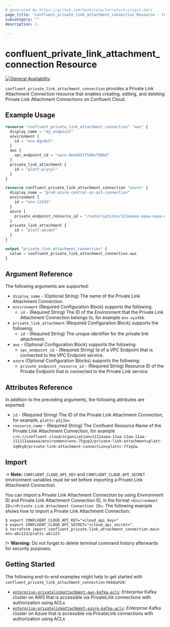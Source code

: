```yaml
---
# generated by https://github.com/hashicorp/terraform-plugin-docs
page_title: "confluent_private_link_attachment_connection Resource - terraform-provider-confluent"
subcategory: ""
description: |-
  
---
```


# confluent_private_link_attachment_connection Resource

[![General Availability](https://img.shields.io/badge/Lifecycle%20Stage-General%20Availability-%2345c6e8)](https://docs.confluent.io/cloud/current/api.html#section/Versioning/API-Lifecycle-Policy)

`confluent_private_link_attachment_connection` provides a Private Link Attachment Connection resource that enables creating, editing, and deleting Private Link Attachment Connections on Confluent Cloud.

## Example Usage

```terraform
resource "confluent_private_link_attachment_connection" "aws" {
  display_name = "my_endpoint"
  environment {
    id = "env-8gv0v5"
  }
  aws {
    vpc_endpoint_id = "vpce-0ed4d51f5d6ef9b6d"
  }
  private_link_attachment {
    id = "platt-plyvyl"
  }
}

resource confluent_private_link_attachment_connection "azure" {
  display_name = "prod-azure-central-us-az1-connection"
  environment {
    id = "env-12345"
  }
  azure {
    private_endpoint_resource_id = "/subscriptions/123aaaaa-aaaa-aaaa-aaaa-aaaaaaaaaaaa/resourceGroups/testvpc/providers/Microsoft.Network/privateEndpoints/pe-platt-abcdef-az1"
  }
  private_link_attachment {
    id = "platt-abcdef"
  }
}

output "private_link_attachment_connection" {
  value = confluent_private_link_attachment_connection.aws
}
```

<!-- schema generated by tfplugindocs -->
## Argument Reference

The following arguments are supported:

- `display_name` - (Optional String) The name of the Private Link Attachment Connection.
- `environment` (Required Configuration Block) supports the following:
  - `id` - (Required String) The ID of the Environment that the Private Link Attachment Connection belongs to, for example `env-xyz456`.
- `private_link_attachment` (Required Configuration Block) supports the following:
  - `id` - (Required String) The unique identifier for the private link attachment.
- `aws` - (Optional Configuration Block) supports the following:
  - `vpc_endpoint_id` - (Required String) Id of a VPC Endpoint that is connected to the VPC Endpoint service.
- `azure` (Optional Configuration Blocks) supports the following:
  - `private_endpoint_resource_id` - (Required String) Resource ID of the Private Endpoint that is connected to the Private Link service.

## Attributes Reference

In addition to the preceding arguments, the following attributes are exported:

- `id` - (Required String) The ID of the Private Link Attachment Connection, for example, `plattc-p5j3ov`.
- `resource_name` - (Required String) The Confluent Resource Name of the Private Link Attachment Connection, for example `crn://confluent.cloud/organization=1111aaaa-11aa-11aa-11aa-111111aaaaaa/environment=env-75gxp2/private-link-attachment=platt-1q0ky0/private-link-attachment-connection=plattc-77zq2w`.

## Import

-> **Note:** `CONFLUENT_CLOUD_API_KEY` and `CONFLUENT_CLOUD_API_SECRET` environment variables must be set before importing a Private Link Attachment Connection.

You can import a Private Link Attachment Connection by using Environment ID and Private Link Attachment Connection ID, in the format `<Environment ID>/<Private Link Attachment Connection ID>`. The following example shows how to import a Private Link Attachment Connection:

```shell
$ export CONFLUENT_CLOUD_API_KEY="<cloud_api_key>"
$ export CONFLUENT_CLOUD_API_SECRET="<cloud_api_secret>"
$ terraform import confluent_private_link_attachment_connection.main env-abc123/plattc-abc123
```

!> **Warning:** Do not forget to delete terminal command history afterwards for security purposes.

## Getting Started
The following end-to-end examples might help to get started with `confluent_private_link_attachment_connection` resource:
* [`enterprise-privatelinkattachment-aws-kafka-acls`](https://github.com/confluentinc/terraform-provider-confluent/tree/master/examples/configurations/enterprise-privatelinkattachment-aws-kafka-acls): _Enterprise_ Kafka cluster on AWS that is accessible via PrivateLink connections with authorization using ACLs
* [`enterprise-privatelinkattachment-azure-kafka-acls`](https://github.com/confluentinc/terraform-provider-confluent/tree/master/examples/configurations/enterprise-privatelinkattachment-azure-kafka-acls): _Enterprise_ Kafka cluster on Azure that is accessible via PrivateLink connections with authorization using ACLs
